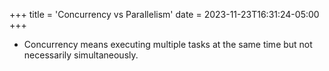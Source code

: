 +++
title = 'Concurrency vs Parallelism'
date = 2023-11-23T16:31:24-05:00
+++

<!--more-->
- Concurrency means executing multiple tasks at the same time but not necessarily simultaneously.

